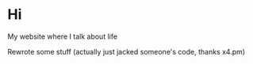 # Hi
My website where I talk about life

Rewrote some stuff (actually just jacked someone's code, thanks x4.pm)
